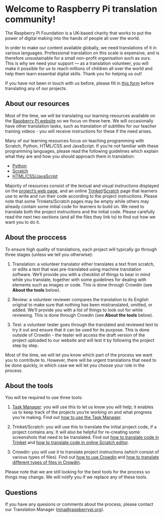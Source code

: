 # Welcome to Raspberry Pi translation community! 

The Raspberry Pi Foundation is a UK-based charity that works to put the power of digital making into the hands of people all over the world. 

In order to make our content available globally, we need translations of it in various languages. Professional translation on this scale is expensive, and is therefore unsustainable for a small non-profit organisation such as ours. This is why we need your support — as a translation volunteer, you will make it possible for us to reach millions of children all over the world and help them learn essential digital skills. Thank you for helping us out!

If you have not been in touch with us before, please fill in [this form](https://docs.google.com/a/raspberrypi.org/forms/d/e/1FAIpQLSdoxUvmGwbpx3zcCxXwJEqaBoAQHsTu-v5R4uOTSxv9-OzUEw/viewform) before translating any of our projects. 

## About our resources

Most of the time, we will be translating our learning resources available on the [Raspberry Pi website](https://projects.raspberrypi.org/en/) so we focus on these here. We will occasionally have other translation tasks, such as translation of subtitles for our teacher training videos - you will receive instructions for these if the need arises. 

Many of our learning resources focus on teaching programming with Scratch, Python, HTML/CSS and JavaScript. If you’re not familiar with these programming languages, please read the following guidelines which explain what they are and how you should approach them in translation:

-	[Python](https://github.com/ninaszymor/Raspberry-Pi-Translation-Guide/blob/master/Technologies/Translating%20Python.md)
- [Scratch](https://github.com/ninaszymor/Raspberry-Pi-Translation-Guide/blob/master/Technologies/Translating%20Scratch.md)
- [HTML/CSS/JavaScript](https://github.com/ninaszymor/Raspberry-Pi-Translation-Guide/blob/master/Technologies/Translating%20HTML.md)

Majority of resources consist of the textual and visual instructions displayed on the [project’s web page](https://projects.raspberrypi.org/en/projects/rock-band), and an online [Trinket](https://trinket.io/embed/python/33e5c3b81b#.WoV106jFI2w)/[Scratch](https://scratch.mit.edu/projects/editor/) page that learners use to write and run their code according to the project instructions. Please note that some Trinkets/Scratch pages may be empty while others may already contain some initial code for learners to build on. We need to translate both the project instructions and the initial code. Please carefully read the next two sections (and all the files they link to) to find out how we want you to do it. 

## About the proccess

To ensure high quality of translations, each project will typically go through three stages (unless we tell you otherwise):

1. Translation: a volunteer translator either translates a text from scratch, or edits a text that was pre-translated using machine translation software. We’ll provide you with a checklist of things to bear in mind while you translate, together with some guidelines for dealing with elements such as images or code. This is done through Crowdin (see **About the tools** below).

2. Review: a volunteer reviewer compares the translation to its English original to make sure that nothing has been mistranslated, omitted, or added. We’ll provide you with a list of things to look out for while reviewing. This is done through Crowdin (see **About the tools** below).

3. Test: a volunteer tester goes through the translated and reviewed text to try it out and ensure that it can be used for its purpose. This is done outside of Crowdin - the tester will access the draft version of the project uploaded to our website and will test it by following the project step by step.

Most of the time, we will let you know which part of the process we want you to contribute to. However, there will be urgent translations that need to be done quickly, in which case we will let you choose your role in the process. 

## About the tools

You will be required to use three tools:

1. [Task Manager](https://docs.google.com/spreadsheets/d/1vqu2VDPIA0C-UW6pMSsoS6UsUyzry7paspLV63hkqhs/edit?usp=sharing): you will use this to let us know you will help; it enables us to keep track of the projects you’re working on and what progress you’re making. Find out [how to use the Task Manager](https://github.com/ninaszymor/Raspberry-Pi-Translation-Guide/blob/master/Tools/Task%20Manager.md).

2. Trinket/Scratch: you will use this to translate the initial project code, if a project contains any. It will also be helpful for re-creating some screenshots that need to be translated. Find out [how to translate code in Trinket](https://github.com/ninaszymor/Raspberry-Pi-Translation-Guide/blob/master/Tools/Trinket.md) and [how to translate code in online Scratch editor](https://github.com/ninaszymor/Raspberry-Pi-Translation-Guide/blob/master/Tools/Scratch.md).

3. Crowdin: you will use it to translate project instructions (which consist of various types of files). Find out [how to use Crowdin](https://github.com/ninaszymor/Raspberry-Pi-Translation-Guide/blob/master/Tools/Crowdin.md) and [how to translate different types of files in Crowdin](https://github.com/ninaszymor/Raspberry-Pi-Translation-Guide/blob/master/Tools/Files%20in%20Crowdin.md).

Please note that we are still looking for the best tools for the process so things may change. We will notify you if we replace any of these tools. 

## Questions

If you have any quesions or comments about the process, please contact our Translation Manager (nina@raspberrypi.org).

